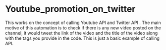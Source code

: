 # Youtube_promotion_on_twitter
This works on the concept of calling Youtube API and Twitter API  . The main motive of this automation is to check if there is any new video posted on the channel, it would tweet the link of the video and the title of the video along with the tags you provide in the code. This is just a basic example of calling API.
